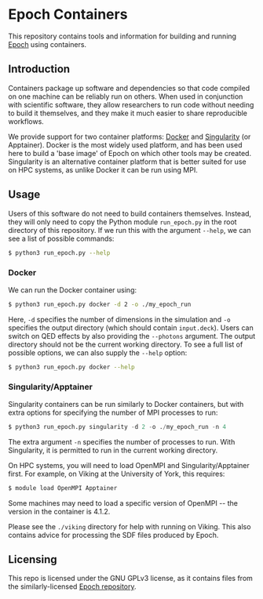 # Epoch Containers

This repository contains tools and information for building and running [Epoch][epoch]
using containers.

## Introduction

Containers package up software and dependencies so that code compiled on one machine
can be reliably run on others. When used in conjunction with scientific software, they
allow researchers to run code without needing to build it themselves, and they make
it much easier to share reproducible workflows.

We provide support for two container platforms: [Docker][docker] and
[Singularity][singularity] (or Apptainer). Docker is the most widely used platform, and
has been used here to build a 'base image' of Epoch on which other tools may be created.
Singularity is an alternative container platform that is better suited for use on HPC
systems, as unlike Docker it can be run using MPI.

## Usage

Users of this software do not need to build containers themselves. Instead, they will
only need to copy the Python module `run_epoch.py` in the root directory of this
repository. If we run this with the argument `--help`, we can see a list of possible
commands:

```bash
$ python3 run_epoch.py --help
```

### Docker

We can run the Docker container using:

```bash
$ python3 run_epoch.py docker -d 2 -o ./my_epoch_run
```

Here, `-d` specifies the number of dimensions in the simulation and `-o` specifies the
output directory (which should contain `input.deck`). Users can switch on QED effects by
also providing the `--photons` argument. The output directory should not be the current
working directory. To see a full list of possible options, we can also supply the
`--help` option:

```bash
$ python3 run_epoch.py docker --help
```

### Singularity/Apptainer

Singularity containers can be run similarly to Docker containers, but with extra options
for specifying the number of MPI processes to run:

```python
$ python3 run_epoch.py singularity -d 2 -o ./my_epoch_run -n 4
```

The extra argument `-n` specifies the number of processes to run. With Singularity, it
is permitted to run in the current working directory.

On HPC systems, you will need to load OpenMPI and Singularity/Apptainer first. For
example, on Viking at the University of York, this requires:

```bash
$ module load OpenMPI Apptainer
```

Some machines may need to load a specific version of OpenMPI -- the version in the
container is 4.1.2.

Please see the `./viking` directory for help with running on Viking. This also contains
advice for processing the SDF files produced by Epoch.

## Licensing

This repo is licensed under the GNU GPLv3 license, as it contains files from the
similarly-licensed [Epoch repository][epoch_repo].

[docker]: https://docs.docker.com/
[singularity]: https://docs.sylabs.io/guides/3.11/user-guide/
[epoch]: https://epochpic.github.io/
[epoch_repo]: https://github.com/Warwick-Plasma/epoch
